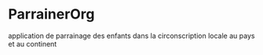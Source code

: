 # ParrainerOrg
application de parrainage des enfants dans la circonscription locale au pays et au continent
